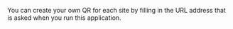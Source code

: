 You can create your own QR for each site by filling in the URL address that is asked when you run this application.
